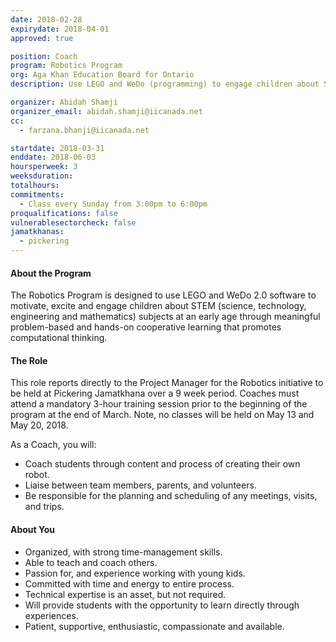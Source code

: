 ```yaml
---
date: 2018-02-28
expirydate: 2018-04-01
approved: true

position: Coach
program: Robotics Program
org: Aga Khan Education Board for Ontario
description: Use LEGO and WeDo (programming) to engage children about STEM at Pickering Jamatkhana

organizer: Abidah Shamji
organizer_email: abidah.shamji@iicanada.net
cc:
  - farzana.bhanji@iicanada.net

startdate: 2018-03-31
enddate: 2018-06-03
hoursperweek: 3
weeksduration:
totalhours:
commitments:
  - Class every Sunday from 3:00pm to 6:00pm
proqualifications: false
vulnerablesectorcheck: false
jamatkhanas:
  - pickering
---
```


#### About the Program

The Robotics Program is designed to use LEGO and WeDo 2.0 software to motivate, excite and engage children about STEM (science, technology, engineering and mathematics) subjects at an early age through meaningful problem-based and hands-on cooperative learning that promotes computational thinking.

#### The Role

This role reports directly to the Project Manager for the Robotics initiative to be held at Pickering Jamatkhana over a 9 week period. Coaches must attend a mandatory 3-hour training session prior to the beginning of the program at the end of March. Note, no classes will be held on May 13 and May 20, 2018.

As a Coach, you will:

- Coach students through content and process of creating their own robot.
- Liaise between team members, parents, and volunteers.
- Be responsible for the planning and scheduling of any meetings, visits, and trips.

#### About You

- Organized, with strong time-management skills.
- Able to teach and coach others.
- Passion for, and experience working with young kids.
- Committed with time and energy to entire process.
- Technical expertise is an asset, but not required.
- Will provide students with the opportunity to learn directly through experiences.
- Patient, supportive, enthusiastic, compassionate and available.
